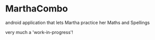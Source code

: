 # MarthaCombo
android application that lets Martha practice her Maths and Spellings

very much a 'work-in-progress'!
